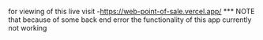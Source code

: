for viewing of this live visit -https://web-point-of-sale.vercel.app/
*** NOTE that because of some back end error the functionality of this app currently not working
